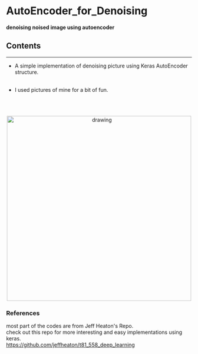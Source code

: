 AutoEncoder_for_Denoising
======================

**denoising noised image using autoencoder**

Contents
--------


---

-	A simple implementation of denoising picture using Keras AutoEncoder structure. <br/><br/>

-	I used pictures of mine for a bit of fun.

</br>

<br/>

<p align="center"><img src="https://www.pyimagesearch.com/wp-content/uploads/2020/02/keras_denoising_autoencoder_overview.png" alt="drawing" width="500"/>


### References

most part of the codes are from Jeff Heaton's Repo.
</br>
check out this repo for more interesting and easy implementations using keras.    
https://github.com/jeffheaton/t81_558_deep_learning
